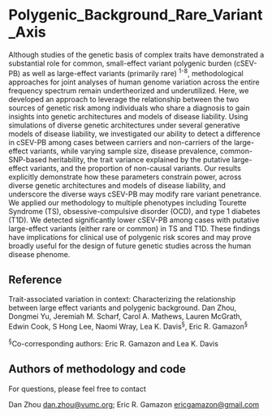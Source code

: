# Polygenic_Background_Rare_Variant_Axis

Although studies of the genetic basis of complex traits have demonstrated a substantial role for common, small-effect variant polygenic burden (cSEV-PB) as well as large-effect variants (primarily rare) <sup>1-8</sup>, methodological approaches for joint analyses of human genome variation across the entire frequency spectrum remain undertheorized and underutilized. Here, we developed an approach to leverage the relationship between the two sources of genetic risk among individuals who share a diagnosis to gain insights into genetic architectures and models of disease liability. Using simulations of diverse genetic architectures under several generative models of disease liability, we investigated our ability to detect a difference in cSEV-PB among cases between carriers and non-carriers of the large-effect variants, while varying sample size, disease prevalence, common-SNP-based heritability, the trait variance explained by the putative large-effect variants, and the proportion of non-causal variants. Our results explicitly demonstrate how these parameters constrain power, across diverse genetic architectures and models of disease liability, and underscore the diverse ways cSEV-PB may modify rare variant penetrance.  We applied our methodology to multiple phenotypes including Tourette Syndrome (TS), obsessive-compulsive disorder (OCD), and type 1 diabetes (T1D). We detected significantly lower cSEV-PB among cases with putative large-effect variants (either rare or common) in TS and T1D. These findings have implications for clinical use of polygenic risk scores and may prove broadly useful for the design of future genetic studies across the human disease phenome.  

## Reference

Trait-associated variation in context: Characterizing the relationship between large effect variants and polygenic background. Dan Zhou, Dongmei Yu, Jeremiah M. Scharf, Carol A. Mathews, Lauren McGrath, Edwin Cook, S Hong Lee, Naomi Wray, Lea K. Davis<sup>§</sup>, Eric R. Gamazon<sup>§</sup>

<sup>§</sup>Co-corresponding authors:  Eric R. Gamazon and Lea K. Davis

## Authors of methodology and code

For questions, please feel free to contact

Dan Zhou dan.zhou@vumc.org;
Eric R. Gamazon ericgamazon@gmail.com
